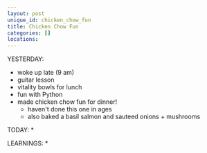 ```yaml
---
layout: post
unique_id: chicken_chow_fun
title: Chicken Chow Fun
categories: []
locations: 
---
```


YESTERDAY:
* woke up late (9 am)
* guitar lesson
* vitality bowls for lunch
* fun with Python
* made chicken chow fun for dinner!
  * haven't done this one in ages
  * also baked a basil salmon and sauteed onions + mushrooms

TODAY:
* 

LEARNINGS:
* 
